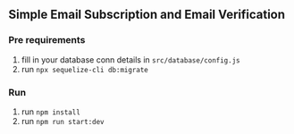## Simple Email Subscription and Email Verification

### Pre requirements
1. fill in your database conn details in `src/database/config.js`
2. run `npx sequelize-cli db:migrate`

### Run
1. run `npm install`
2. run `npm run start:dev`